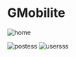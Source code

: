 # GMobilite



![home](https://github.com/pizzo54/managerial-mobility-System-angular/assets/87623142/14f5ad90-973e-4c07-b456-9479893a6873)

![postess](https://github.com/pizzo54/managerial-mobility-System-angular/assets/87623142/73f69eab-9f4d-4c92-9f02-90ab747a801c) 
 
![usersss](https://github.com/pizzo54/managerial-mobility-System-angular/assets/87623142/a5d0f0ab-f41b-4952-a7e7-348ab565b2d2)







